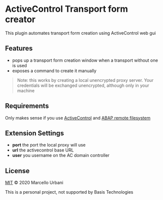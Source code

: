# ActiveControl Transport form creator

This plugin automates transport form creation using ActiveControl web gui

## Features

- pops up a transport form creation window when a transport without one is used
- exposes a command to create it manually

> Note: this works by creating a local unencrypted proxy server. Your credentials will be exchanged unencrypted, although only in your machine

## Requirements

Only makes sense if you use [ActiveControl](https://www.basistechnologies.com/products/activecontrol/) and [ABAP remote filesystem](https://marketplace.visualstudio.com/items?itemName=murbani.vscode-abap-remote-fs)

## Extension Settings

- **port** the port the local proxy will use
- **url** the activecontrol base URL
- **user** you username on the AC domain controller

## License

[MIT](LICENSE.md) &copy; 2020 Marcello Urbani

This is a personal project, not supported by Basis Technologies
